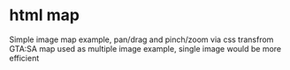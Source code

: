 # html map

Simple image map example, pan/drag and pinch/zoom via css transfrom  
GTA:SA map used as multiple image example, single image would be more efficient